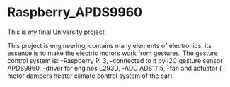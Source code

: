 # Raspberry_APDS9960
This is my final University project

This project is engineering, contains many elements of electronics. 
its essence is to make the electric motors work from gestures. 
The gesture control system is: 
-Raspberry Pi 3, 
-connected to it by I2C gesture sensor APDS9960, 
-driver for engines L293D, 
-ADC ADS1115, 
-fan and actuator ( motor dampers heater climate control system of the car).



